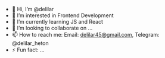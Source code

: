 - 👋 Hi, I’m @delilar
- 👀 I’m interested in Frontend Development
- 🌱 I’m currently learning JS and React
- 💞️ I’m looking to collaborate on ...
- 📫 How to reach me: Email: delilar45@gmail.com, Telegram: @delilar_heton
- ⚡ Fun fact: ...

<!---
delilar/delilar is a ✨ special ✨ repository because its `README.md` (this file) appears on your GitHub profile.
You can click the Preview link to take a look at your changes.
--->
